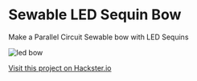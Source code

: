 # Sewable LED Sequin Bow

Make a Parallel Circuit Sewable bow with LED Sequins

![led bow](/projects/sewable-led-bow.png)

[Visit this project on Hackster.io](https://www.hackster.io/agent-hawking-1/create-a-parallel-circuit-sewable-accessory-with-led-sequins-894115)

